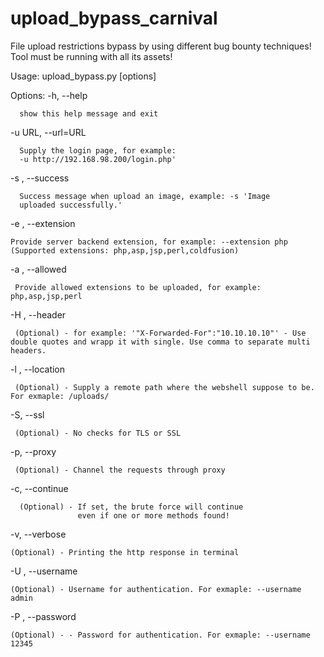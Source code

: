 # upload_bypass_carnival

File upload restrictions bypass by using different bug bounty techniques!
Tool must be running with all its assets!

Usage: upload_bypass.py [options]

Options:
  -h, --help            
  
      show this help message and exit
  
  -u URL, --url=URL    
  
      Supply the login page, for example:
      -u http://192.168.98.200/login.php'
  
  -s , --success
  
      Success message when upload an image, example: -s 'Image
      uploaded successfully.'
      
  -e , --extension 
  
    Provide server backend extension, for example: --extension php (Supported extensions: php,asp,jsp,perl,coldfusion)
      
   -a , --allowed
   
     Provide allowed extensions to be uploaded, for example: php,asp,jsp,perl
  
  -H , --header 
       
     (Optional) - for example: '"X-Forwarded-For":"10.10.10.10"' - Use double quotes and wrapp it with single. Use comma to separate multi headers.
  
  -l , --location
        
     (Optional) - Supply a remote path where the webshell suppose to be. For exmaple: /uploads/
  
  -S, --ssl
       
     (Optional) - No checks for TLS or SSL
  
  -p, --proxy
     
     (Optional) - Channel the requests through proxy
  
  -c, --continue
      
      (Optional) - If set, the brute force will continue
                   even if one or more methods found!
  
  -v, --verbose
    
    (Optional) - Printing the http response in terminal
    
  -U , --username
  
    (Optional) - Username for authentication. For exmaple: --username admin
  
  -P , --password 
  
    (Optional) - - Password for authentication. For exmaple: --username 12345
